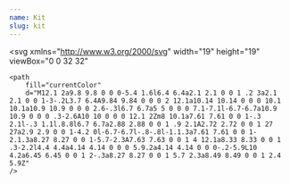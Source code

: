 ```yaml
---
name: Kit
slug: kit
---
```


<svg
    xmlns="http://www.w3.org/2000/svg"
    width="19"
    height="19"
    viewBox="0 0 32 32"
>
    <path
        fill="currentColor"
        d="M12.1 2a9.8 9.8 0 0 0-5.4 1.6l6.4 6.4a2.1 2.1 0 0 1 .2 3a2.1 2.1 0 0 1-3-.2L3.7 6.4A9.84 9.84 0 0 0 2 12.1a10.14 10.14 0 0 0 10.1 10.1a10.9 10.9 0 0 0 2.6-.3l6.7 6.7a5 5 0 0 0 7.1-7.1l-6.7-6.7a10.9 10.9 0 0 0 .3-2.6A10 10 0 0 0 12.1 2Zm8 10.1a7.61 7.61 0 0 1-.3 2.1l-.3 1.1l.8.8l6.7 6.7a2.88 2.88 0 0 1 .9 2.1A2.72 2.72 0 0 1 27 27a2.9 2.9 0 0 1-4.2 0l-6.7-6.7l-.8-.8l-1.1.3a7.61 7.61 0 0 1-2.1.3a8.27 8.27 0 0 1-5.7-2.3A7.63 7.63 0 0 1 4 12.1a8.33 8.33 0 0 1 .3-2.2l4.4 4.4a4.14 4.14 0 0 0 5.9.2a4.14 4.14 0 0 0-.2-5.9L10 4.2a6.45 6.45 0 0 1 2-.3a8.27 8.27 0 0 1 5.7 2.3a8.49 8.49 0 0 1 2.4 5.9Z"
    />
</svg>
